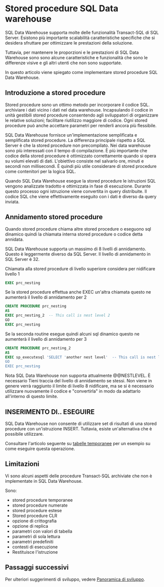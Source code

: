 <properties
   pageTitle="Stored procedure SQL Data warehouse | Microsoft Azure"
   description="Suggerimenti per l'implementazione stored procedure di Azure SQL Data Warehouse per lo sviluppo di soluzioni."
   services="sql-data-warehouse"
   documentationCenter="NA"
   authors="jrowlandjones"
   manager="barbkess"
   editor=""/>

<tags
   ms.service="sql-data-warehouse"
   ms.devlang="NA"
   ms.topic="article"
   ms.tgt_pltfrm="NA"
   ms.workload="data-services"
   ms.date="06/30/2016"
   ms.author="jrj;barbkess;sonyama"/>

# <a name="stored-procedures-in-sql-data-warehouse"></a>Stored procedure SQL Data warehouse

SQL Data Warehouse supporta molte delle funzionalità Transact-SQL di SQL Server. Esistono più importante scalabilità caratteristiche specifiche che si desidera sfruttare per ottimizzare le prestazioni della soluzione.

Tuttavia, per mantenere le proporzioni e le prestazioni di SQL Data Warehouse sono sono alcune caratteristiche e funzionalità che sono le differenze visive e gli altri utenti che non sono supportate.

In questo articolo viene spiegato come implementare stored procedure SQL Data Warehouse.

## <a name="introducing-stored-procedures"></a>Introduzione a stored procedure
Stored procedure sono un ottimo metodo per incorporare il codice SQL. archiviare i dati vicino i dati nel data warehouse. Incapsulando il codice in unità gestibili stored procedure consentendo agli sviluppatori di organizzare le relative soluzioni; facilitare riutilizzo maggiore di codice. Ogni stored procedure può anche accettare parametri per renderli ancora più flessibile.

SQL Data Warehouse fornisce un'implementazione semplificata e semplificata stored procedure. La differenza principale rispetto a SQL Server è che la stored procedure non precompilato. Nei data warehouse sono più interessati con il tempo di compilazione. È più importante che codice della stored procedure è ottimizzato correttamente quando si opera su volumi elevati di dati. L'obiettivo consiste nel salvarlo ore, minuti e secondi non millisecondi. È quindi più utile considerare di stored procedure come contenitori per la logica SQL.     

Quando SQL Data Warehouse esegue la stored procedure le istruzioni SQL vengono analizzate tradotto e ottimizzata in fase di esecuzione. Durante questo processo ogni istruzione viene convertita in query distribuite. Il codice SQL che viene effettivamente eseguito con i dati è diverso da query inviata.

## <a name="nesting-stored-procedures"></a>Annidamento stored procedure
Quando stored procedure chiama altre stored procedure o eseguono sql dinamico quindi la chiamata interna stored procedure o codice detta annidata.

SQL Data Warehouse supporta un massimo di 8 livelli di annidamento. Questo è leggermente diverso da SQL Server. Il livello di annidamento in SQL Server è 32.

Chiamata alla stored procedure di livello superiore considera per nidificare livello 1

```sql
EXEC prc_nesting
```
Se la stored procedure effettua anche EXEC un'altra chiamata questo ne aumenterà il livello di annidamento per 2
```sql
CREATE PROCEDURE prc_nesting
AS
EXEC prc_nesting_2  -- This call is nest level 2
GO
EXEC prc_nesting
```
Se la seconda routine esegue quindi alcuni sql dinamico questo ne aumenterà il livello di annidamento per 3
```sql
CREATE PROCEDURE prc_nesting_2
AS
EXEC sp_executesql 'SELECT 'another nest level'  -- This call is nest level 2
GO
EXEC prc_nesting
```

Nota SQL Data Warehouse non supporta attualmente @@NESTLEVEL. È necessario Tieni traccia del livello di annidamento se stessi. Non viene in genere verrà raggiunto il limite di livello 8 nidificare, ma se si è necessario utilizzare nuovamente il codice e "convertirla" in modo da adattarlo all'interno di questo limite.

## <a name="insertexecute"></a>INSERIMENTO DI.. ESEGUIRE
SQL Data Warehouse non consente di utilizzare set di risultati di una stored procedure con un'istruzione INSERT. Tuttavia, esiste un'alternativa che è possibile utilizzare.

Consultare l'articolo seguente su [tabelle temporanee] per un esempio su come eseguire questa operazione.

## <a name="limitations"></a>Limitazioni

Vi sono alcuni aspetti delle procedure Transact-SQL archiviate che non è implementate in SQL Data Warehouse.

Sono:

- stored procedure temporanee
- stored procedure numerate
- stored procedure estese
- Stored procedure CLR
- opzione di crittografia
- opzione di replica
- parametri con valori di tabella
- parametri di sola lettura
- parametri predefiniti
- contesti di esecuzione
- Restituisce l'istruzione

## <a name="next-steps"></a>Passaggi successivi
Per ulteriori suggerimenti di sviluppo, vedere [Panoramica di sviluppo][].

<!--Image references-->

<!--Article references-->
[tabelle temporanee]: ./sql-data-warehouse-tables-temporary.md#modularizing-code
[Panoramica di sviluppo]: ./sql-data-warehouse-overview-develop.md

<!--MSDN references-->
[nest level]: https://msdn.microsoft.com/library/ms187371.aspx

<!--Other Web references-->
